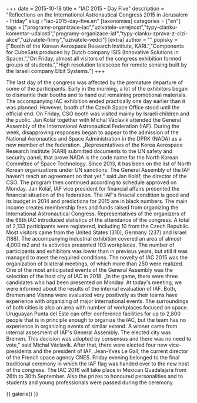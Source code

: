 +++
date = 2015-10-18
title = "IAC 2015 - Day Five"
description = "Reflections on the International Astronautical Congress 2015 in Jerusalem - Friday"
slug ="iac-2015-day-five.en"
[taxonomies]
categories = ["en"]
tags = ["programy-organizace-iac","uzivatele-verejnost","typy-clanku-komentar-udalosti","programy-organizace-iaf","typy-clanku-zprava-z-cizi-akce","uzivatele-firmy","uzivatele-vedci"]
[extra]
author = ""
popisky = ["Booth of the Korean Aerospace Research Institute, KARI.","Components for CubeSats produced by Dutch company ISIS (Innovative Solutions in Space).","On Friday, almost all visitors of the congress exhibition formed groups of students.","High resolution telescope for remote sensing built by the Israeli company Elbit Systems."]
+++

The last day of the congress was affected by the premature departure of some of the participants. Early in the morning, a lot of the exhibitors began to dismantle their booths and to hand out remaining promotional materials. The accompanying IAC exhibition ended practically one day earlier than it was planned. However, booth of the Czech Space Office stood until the official end. On Friday, CSO booth was visited mainly by Israeli children and the public. Jan Kolář together with Michal Václavík attended the General Assembly of the International Astronautical Federation (IAF). During the week, disapproving responses began to appear to the admission of the National Aeronautics and Space Administration in the DPRK (NADA) as a new member of the federation. „Representatives of the Korea Aerospace Research Institute (KARI) submitted documents to the UN safety and security panel, that prove NADA is the code name for the North Korean Committee of Space Technology. Since 2013, it has been on the list of North Korean organizations under UN sanctions. The General Assembly of the IAF haven't reach an agreement on that yet," said Jan Kolář, the director of the CSO. The program then continued according to schedule approved on Monday. Jan Kolář, IAF vice president for financial affairs presented the financial situation of the federation. The IAF's finacial condition is good and its budget in 2014 and predictions for 2015 are in black numbers. The main income creates membership fees and funds raised from organizing the International Astronautical Congress. Representatives of the organizers of the 66th IAC introduced statistics of the attendance of the congress. A total of 2,133 participants were registered, including 10 from the Czech Republic. Most visitors came from the United States (310), Germany (237) and Israel (186). The accompanying industrial exhibition covered an area of almost 4,000 m2 and its activities presented 103 workplaces. The number of participants and exhibitors was lower than in previous years, but still it was managed to meet the required conditions. The novelty of IAC 2015 was the organization of bilateral meetings, of which more than 250 were realized. One of the most anticipated events of the General Assembly was the selection of the host city of IAC in 2018. „In the game, there were three candidates who had been presented on Monday. At today's meeting, we were informed about the results of the internal evaluation of IAF. Both, Bremen and Vienna were evaluated very positively as their teams have experience with organizing of major international events. The surroundings of both cities is also an area with number of workplaces focused on space. Uruguayan Punta del Este can offer conference facilities for up to 2,800 people that is in principle enough to organize the IAC, but the team has no experience in organizing events of similar extend. A winner came from internal assesment of IAF's General Assembly. The elected city was Bremen. This decision was adopted by consensus and there was no need to vote," said Michal Václavík. After that, there were elected four new vice-presidents and the president of IAF, Jean-Yves Le Gall, the current director of the French space agency CNES. Friday evening belonged to the final traditional ceremony in which the IAF flag was handed over to the new host of the congress. The IAC 2016 will take place in Mexican Guadalajara from 26th to 30th September. Also the prizes to honoured personalities and to students and young professionals were passed during the ceremony.

{{ galerie() }}

